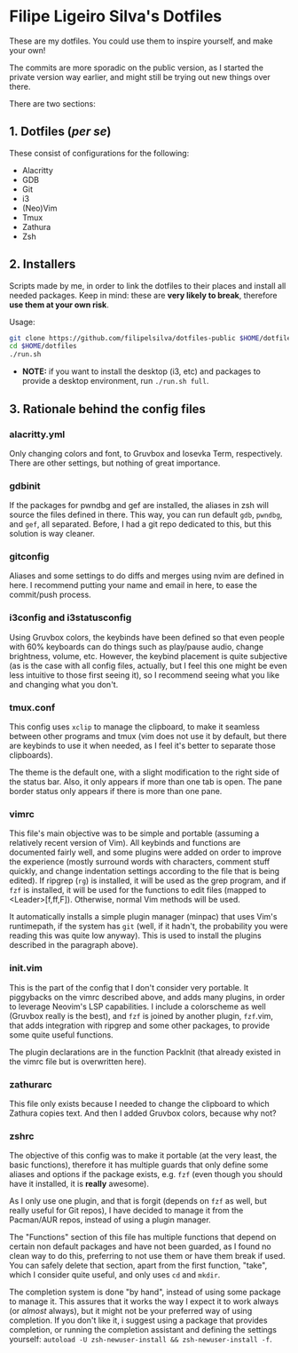 # Filipe Ligeiro Silva's Dotfiles

These are my dotfiles. You could use them to inspire yourself, and make your
own!

The commits are more sporadic on the public version, as I started the private
version way earlier, and might still be trying out new things over there.

There are two sections:

## 1. Dotfiles (*per se*)

These consist of configurations for the following:

* Alacritty
* GDB
* Git
* i3
* (Neo)Vim
* Tmux
* Zathura
* Zsh

## 2. Installers

Scripts made by me, in order to link the dotfiles to their places and install
all needed packages. Keep in mind: these are **very likely to break**,
therefore **use them at your own risk**.

Usage:

```bash
git clone https://github.com/filipelsilva/dotfiles-public $HOME/dotfiles
cd $HOME/dotfiles
./run.sh
```

* **NOTE:** if you want to install the desktop (i3, etc) and packages to
  provide a desktop environment, run `./run.sh full`.

## 3. Rationale behind the config files

### alacritty.yml

Only changing colors and font, to Gruvbox and Iosevka Term, respectively. There
are other settings, but nothing of great importance.

### gdbinit

If the packages for pwndbg and gef are installed, the aliases in zsh will
source the files defined in there. This way, you can run default `gdb`,
`pwndbg`, and `gef`, all separated. Before, I had a git repo dedicated to this,
but this solution is way cleaner.

### gitconfig

Aliases and some settings to do diffs and merges using nvim are defined in
here. I recommend putting your name and email in here, to ease the commit/push
process.

### i3config and i3statusconfig

Using Gruvbox colors, the keybinds have been defined so that even people with
60% keyboards can do things such as play/pause audio, change brightness,
volume, etc. However, the keybind placement is quite subjective (as is the case
with all config files, actually, but I feel this one might be even less
intuitive to those first seeing it), so I recommend seeing what you like and
changing what you don't.

### tmux.conf

This config uses `xclip` to manage the clipboard, to make it seamless between
other programs and tmux (vim does not use it by default, but there are keybinds
to use it when needed, as I feel it's better to separate those clipboards).

The theme is the default one, with a slight modification to the right side of
the status bar. Also, it only appears if more than one tab is open. The pane
border status only appears if there is more than one pane.

### vimrc

This file's main objective was to be simple and portable (assuming a relatively
recent version of Vim). All keybinds and functions are documented fairly well,
and some plugins were added on order to improve the experience (mostly surround
words with characters, comment stuff quickly, and change indentation settings
according to the file that is being edited). If ripgrep (`rg`) is installed, it
will be used as the grep program, and if `fzf` is installed, it will be used for
the functions to edit files (mapped to \<Leader\>[f,ff,F]). Otherwise, normal Vim
methods will be used.

It automatically installs a simple plugin manager (minpac) that uses
Vim's runtimepath, if the system has `git` (well, if it hadn't, the probability
you were reading this was quite low anyway). This is used to install the
plugins described in the paragraph above).

### init.vim

This is the part of the config that I don't consider very portable. It
piggybacks on the vimrc described above, and adds many plugins, in order to
leverage Neovim's LSP capabilities. I include a colorscheme as well (Gruvbox
really is the best), and `fzf` is joined by another plugin, `fzf`.vim, that adds
integration with ripgrep and some other packages, to provide some quite useful
functions.

The plugin declarations are in the function PackInit (that already existed in
the vimrc file but is overwritten here).

### zathurarc

This file only exists because I needed to change the clipboard to which Zathura
copies text. And then I added Gruvbox colors, because why not?

### zshrc

The objective of this config was to make it portable (at the very least, the
basic functions), therefore it has multiple guards that only define some
aliases and options if the package exists, e.g. `fzf` (even though you should
have it installed, it is **really** awesome).

As I only use one plugin, and that is forgit (depends on `fzf` as well, but
really useful for Git repos), I have decided to manage it from the Pacman/AUR
repos, instead of using a plugin manager.

The "Functions" section of this file has multiple functions that depend on
certain non default packages and have not been guarded, as I found no clean way
to do this, preferring to not use them or have them break if used. You can
safely delete that section, apart from the first function, "take", which I
consider quite useful, and only uses `cd` and `mkdir`.

The completion system is done "by hand", instead of using some package to
manage it. This assures that it works the way I expect it to work always (or
*almost* always), but it might not be your preferred way of using completion.
If you don't like it, i suggest using a package that provides completion, or
running the completion assistant and defining the settings yourself: `autoload
-U zsh-newuser-install && zsh-newuser-install -f`.
